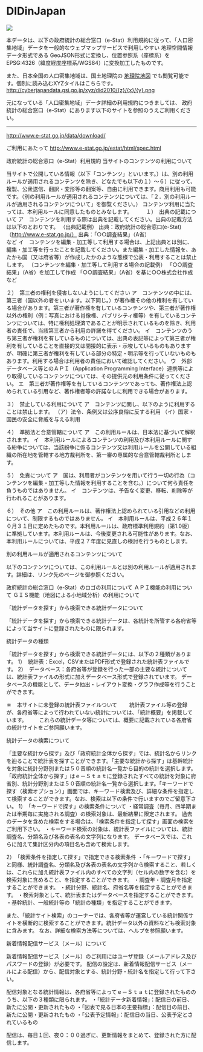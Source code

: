 # DIDinJapan

<a href="https://github.com/dronebird/DIDinJapan/blob/master/GeoJSON/h22_did_02_aomori.geojson">
<img src="https://cloud.githubusercontent.com/assets/416977/11706678/2c1aa090-9f3e-11e5-8961-30739f55465c.png"></a>


本データは、以下の政府統計の総合窓口（e-Stat）利用規約に従って、「人口密集地域」データを一般的なウェブマップサービスで利用しやすい 地理空間情報データ形式である GeoJSON形式に変換し、位置参照系（座標系）を EPSG:4326（緯度経度座標系/WGS84）に変換加工したものです。

また、日本全国の人口密集地域は、国土地理院の
<a href="http://maps.gsi.go.jp/?ll=35.583059,139.55658&z=10&base=std&ls=did2010&disp=1&vs=c1j0l0u0">地理院地図</a>
でも閲覧可能です。個別に読み込むXYZタイルはこちらです。 http://cyberjapandata.gsi.go.jp/xyz/did2010/{z}/{x}/{y}.png


元になっている「人口密集地域」データ詳細の利用規約につきましては、
政府統計の総合窓口（e-Stat）にあります以下のサイトを参照のうえご利用ください。


---
http://www.e-stat.go.jp/data/download/

ご利用にあたって
http://www.e-stat.go.jp/estat/html/spec.html

政府統計の総合窓口（e-Stat）利用規約
当サイトのコンテンツの利用について

当サイトで公開している情報（以下「コンテンツ」といいます。）は、別の利用ルールが適用されるコンテンツを除き、どなたでも以下の１）～６）に従って、複製、公衆送信、翻訳・変形等の翻案等、自由に利用できます。商用利用も可能です。（別の利用ルールが適用されるコンテンツについては、「２．別の利用ルールが適用されるコンテンツについて」を御覧ください。）
  コンテンツ利用に当たっては、本利用ルールに同意したものとみなします。 　　
１）　出典の記載について
ア　コンテンツを利用する際は出典を記載してください。出典の記載方法は以下のとおりです。
（出典記載例）
出典：政府統計の総合窓口(e-Stat)（http://www.e-stat.go.jp/）
出典：「○○調査結果」（A省）　　　　　　　　　　　　　　　　　　　　　　など
イ　コンテンツを編集・加工等して利用する場合は、上記出典とは別に、編集・加工等を行ったことを記載してください。また編集・加工した情報を、あたかも国（又は府省等）が作成したかのような態様で公表・利用することは禁止します。
（コンテンツを編集・加工等して利用する場合の記載例）
「○○調査結果」（A省）を加工して作成
「○○調査結果」（A省）を基に○○株式会社作成　など

２）　第三者の権利を侵害しないようにしてください
ア　コンテンツの中には、第三者（国以外の者をいいます。以下同じ。）が著作権その他の権利を有している場合があります。第三者が著作権を有しているコンテンツや、第三者が著作権以外の権利（例：写真における肖像権、パブリシティ権等）を有しているコンテンツについては、特に権利処理済であることが明示されているものを除き、利用者の責任で、当該第三者から利用の許諾を得てください。
イ　コンテンツのうち第三者が権利を有しているものについては、出典の表記等によって第三者が権利を有していることを直接的又は間接的に表示・示唆しているものもありますが、明確に第三者が権利を有している部分の特定・明示等を行っていないものもあります。利用する場合は利用者の責任において確認してください。
ウ　外部データベース等とのＡＰＩ（Application Programming Interface）連携等により取得しているコンテンツについては、その提供元の利用条件に従ってください。
エ　第三者が著作権等を有しているコンテンツであっても、著作権法上認められている引用など、著作権者等の許諾なしに利用できる場合があります。

３）　禁止している利用について
ア　コンテンツに関し、以下のように利用することは禁止します。
（ア）法令、条例又は公序良俗に反する利用
（イ）国家・国民の安全に脅威を与える利用

４）　準拠法と合意管轄について
ア　この利用ルールは、日本法に基づいて解釈されます。
イ　本利用ルールによるコンテンツの利用及び本利用ルールに関する紛争については、当該紛争に係るコンテンツ又は利用ルールを公開している組織の所在地を管轄する地方裁判所を、第一審の専属的な合意管轄裁判所とします。

５）　免責について
ア　国は、利用者がコンテンツを用いて行う一切の行為（コンテンツを編集・加工等した情報を利用することを含む。）について何ら責任を負うものではありません。
イ　コンテンツは、予告なく変更、移転、削除等が行われることがあります。

６）　その他
ア　この利用ルールは、著作権法上認められている引用などの利用について、制限するものではありません。
イ　本利用ルールは、平成２６年１０月３１日に定めたものです。本利用ルールは、政府標準利用規約（第1.0版）に準拠しています。本利用ルールは、今後変更される可能性があります。なお、本利用ルールについては、平成２７年度に見直しの検討を行うものとします。

別の利用ルールが適用されるコンテンツについて

以下のコンテンツについては、この利用ルールとは別の利用ルールが適用されます。詳細は、リンク先のページを御参照ください。

政府統計の総合窓口（e-Stat）のロゴの利用について
ＡＰＩ機能の利用について
ＧＩＳ機能（地図による小地域分析）の利用について


「統計データを探す」から検索できる統計データについて

「統計データを探す」から検索できる統計データは、各統計を所管する各府省等によって当サイトに登録されたものに限られます。

統計データの種類

「統計データを探す」から検索できる統計データには、以下の２種類があります。
1）　統計表：Excel，CSVまたはPDF形式で登録された統計表ファイルです。
2）　データベース：各府省等が登録を行った一部の主要な統計については、統計表ファイルの形式に加えデータベース形式で登録されています。
     データベースの機能として、データ抽出・レイアウト変換・グラフ作成等を行うことができます。

＊　本サイトに未登録の統計表ファイルついて
　　統計表ファイル等の登録が、各府省等によって行われていない統計については、「統計概要」を掲載しています。
　　これらの統計データ等については、概要に記載されている各府省の統計サイトをご参照願います。

統計データの検索について

「主要な統計から探す」及び「政府統計全体から探す」では、統計名からリンクを辿ることで統計表を探すことができます。「主要な統計から探す」は基幹統計を対象に統計分野別または５０音順の統計名一覧から目的の統計を選択します。「政府統計全体から探す」はｅ－Ｓｔａｔに登録されたすべての統計を対象に府省別、統計分野別または５０音順の統計名一覧から選択します。「キーワードで探す（検索オプション）」画面では、キーワード検索及び、詳細な条件を指定して検索することができます。なお、検索は以下の条件で行いますのでご留意下さい。
1）　「キーワードで探す」の検索条件について
・経常調査（毎月、四半期または半期毎に実施される調査）の検索対象は、最新結果に限定されます。
  過去のデータを含めた検索をする場合は、「検索条件を指定して探す」画面の検索をご利用下さい。
・キーワード検索の対象は、統計表ファイルについては、統計調査名、分類名及び各表の表名の文字列になります。
   データベースでは、これらに加えて集計区分内の項目名も含めて検索します。

2）　「検索条件を指定して探す」で指定できる検索条件
・「キーワードで探す」と同様、統計調査名、分類名及び各表の表名の文字列から検索すること、若しくは、これらに加え統計表ファイル内のすべての文字列（セル内の数字を含む）を検索対象に含めること、を指定することができます。
・調査年・調査月を指定することができます。
・統計分野、統計名、府省名等を指定することができます。
・検索対象として、統計表またはデータベースを指定することができます。
・基幹統計、一般統計等の「統計の種類」を指定することができます。

また、「統計サイト検索」のコーナーでは、各府省等が運営している統計関係サイトを横断的に検索することができます。統計データ以外の資料なども検索対象に含みます。 なお、詳細な検索方法等については、ヘルプを参照願います。


新着情報配信サービス（メール）について

新着情報配信サービス（メール）のご利用にはユーザ登録（メールアドレス及びパスワードの登録）が必要です。
配信の設定は、新着情報配信サービス（メールによる配信）から、配信対象とする、統計分野・統計名を指定して行って下さい。

配信対象となる統計情報は、各府省等によってｅ－Ｓｔａｔに登録されたもののうち、以下の３種類に限られます。
・「統計データ新着情報」：配信日の前日、新たに公開・更新されたもの
・「図表で見る日本の主要指標」：配信日の前日、新たに公開・更新されたもの
・「公表予定情報」：配信日の当日、公表予定とされているもの

配信は、毎日１回、夜０：００過ぎに、更新情報をまとめて、登録された方に配信します。
